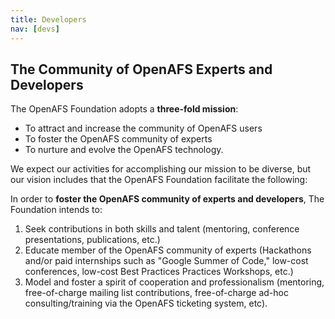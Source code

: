 ```yaml
---
title: Developers
nav: [devs]
---
```


## The Community of OpenAFS Experts and Developers ##

The OpenAFS Foundation adopts a **three-fold mission**:

- To attract and increase the community of OpenAFS users
- To foster the OpenAFS community of experts
- To nurture and evolve the OpenAFS technology.

We expect our activities for accomplishing our mission to be diverse, but our vision includes that the OpenAFS Foundation facilitate the following:

In order to **foster the OpenAFS community of experts and developers**, The Foundation intends to:

  1) Seek contributions in both skills and talent (mentoring, conference presentations, publications, etc.)
  2) Educate member of the OpenAFS community of experts (Hackathons and/or paid internships such as "Google Summer of Code," low-cost conferences, low-cost Best Practices Practices Workshops, etc.)
  3) Model and foster a spirit of cooperation and professionalism (mentoring, free-of-charge mailing list contributions, free-of-charge ad-hoc consulting/training via the OpenAFS ticketing system, etc).
